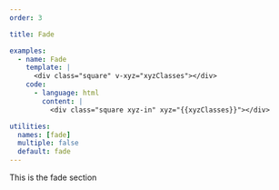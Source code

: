 ```yaml
---
order: 3

title: Fade

examples:
  - name: Fade
    template: |
      <div class="square" v-xyz="xyzClasses"></div>
    code:
      - language: html
        content: |
          <div class="square xyz-in" xyz="{{xyzClasses}}"></div>

utilities:
  names: [fade]
  multiple: false
  default: fade
---
```


This is the fade section
